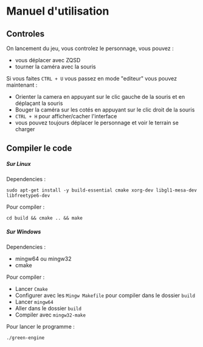 # Manuel d'utilisation

## Controles

On lancement du jeu, vous controlez le personnage, vous pouvez :
* vous déplacer avec ZQSD
* tourner la caméra avec la souris

Si vous faites ```CTRL + U``` vous passez en mode "editeur" vous pouvez maintenant :
* Orienter la camera en appuyant sur le clic gauche de la souris et en déplaçant la souris
* Bouger la caméra sur les cotés en appuyant sur le clic droit de la souris
* ```CTRL + H``` pour afficher/cacher l'interface
* vous pouvez toujours déplacer le personnage et voir le terrain se charger



## Compiler le code

##### Sur Linux

Dependencies :

```sudo apt-get install -y build-essential cmake xorg-dev libgl1-mesa-dev libfreetype6-dev```

Pour compiler :

```cd build && cmake .. && make```

##### Sur Windows

Dependencies :

* mingw64 ou mingw32
* cmake

Pour compiler :

* Lancer ```Cmake```
* Configurer avec les ```Mingw Makefile``` pour compiler dans le dossier ```build```
* Lancer ```mingw64```
* Aller dans le dossier ```build```
* Compiler avec ```mingw32-make```

Pour lancer le programme :

 ```./green-engine```
